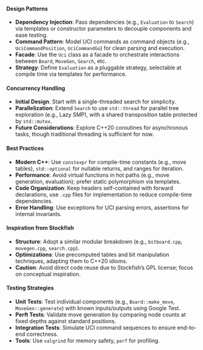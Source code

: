 #### Design Patterns
- **Dependency Injection**: Pass dependencies (e.g., `Evaluation` to `Search`) via templates or constructor parameters to decouple components and ease testing.
- **Command Pattern**: Model UCI commands as command objects (e.g., `UciCommandPosition`, `UciCommandGo`) for clean parsing and execution.
- **Facade**: Use the `Uci` class as a facade to orchestrate interactions between `Board`, `MoveGen`, `Search`, etc.
- **Strategy**: Define `Evaluation` as a pluggable strategy, selectable at compile time via templates for performance.

#### Concurrency Handling
- **Initial Design**: Start with a single-threaded search for simplicity.
- **Parallelization**: Extend `Search` to use `std::thread` for parallel tree exploration (e.g., Lazy SMP), with a shared transposition table protected by `std::mutex`.
- **Future Considerations**: Explore C++20 coroutines for asynchronous tasks, though traditional threading is sufficient for now.

#### Best Practices
- **Modern C++**: Use `constexpr` for compile-time constants (e.g., move tables), `std::optional` for nullable returns, and ranges for iteration.
- **Performance**: Avoid virtual functions in hot paths (e.g., move generation, evaluation); prefer static polymorphism via templates.
- **Code Organization**: Keep headers self-contained with forward declarations, use `.cpp` files for implementation to reduce compile-time dependencies.
- **Error Handling**: Use exceptions for UCI parsing errors, assertions for internal invariants.

#### Inspiration from Stockfish
- **Structure**: Adopt a similar modular breakdown (e.g., `bitboard.cpp`, `movegen.cpp`, `search.cpp`).
- **Optimizations**: Use precomputed tables and bit manipulation techniques, adapting them to C++20 idioms.
- **Caution**: Avoid direct code reuse due to Stockfish’s GPL license; focus on conceptual inspiration.

#### Testing Strategies
- **Unit Tests**: Test individual components (e.g., `Board::make_move`, `MoveGen::generate`) with known inputs/outputs using Google Test.
- **Perft Tests**: Validate move generation by comparing node counts at fixed depths against standard positions.
- **Integration Tests**: Simulate UCI command sequences to ensure end-to-end correctness.
- **Tools**: Use `valgrind` for memory safety, `perf` for profiling.
